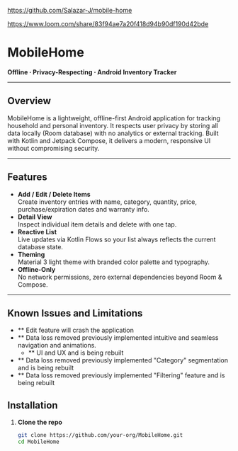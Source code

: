 https://github.com/Salazar-J/mobile-home

https://www.loom.com/share/83f94ae7a20f418d94b90df190d42bde

# MobileHome

**Offline · Privacy-Respecting · Android Inventory Tracker**

---

## Overview

MobileHome is a lightweight, offline-first Android application for tracking household and personal inventory. It respects user privacy by storing all data locally (Room database) with no analytics or external tracking. Built with Kotlin and Jetpack Compose, it delivers a modern, responsive UI without compromising security.

---

## Features

- **Add / Edit / Delete Items**  
  Create inventory entries with name, category, quantity, price, purchase/expiration dates and warranty info.  
- **Detail View**  
  Inspect individual item details and delete with one tap.  
- **Reactive List**  
  Live updates via Kotlin Flows so your list always reflects the current database state.  
- **Theming**  
  Material 3 light theme with branded color palette and typography.  
- **Offline-Only**  
  No network permissions, zero external dependencies beyond Room & Compose.

---

## Known Issues and Limitations

 - ** Edit feature will crash the application
 - ** Data loss removed previously implemented intuitive and seamless navigation and animations.
	- ** UI and UX and is being rebuilt
 - ** Data loss removed previously implemented "Category" segmentation and is being rebuilt
 - ** Data loss removed previously implemented "Filtering" feature and is being rebuilt


## Installation

1. **Clone the repo**  
   ```bash
   git clone https://github.com/your-org/MobileHome.git
   cd MobileHome
